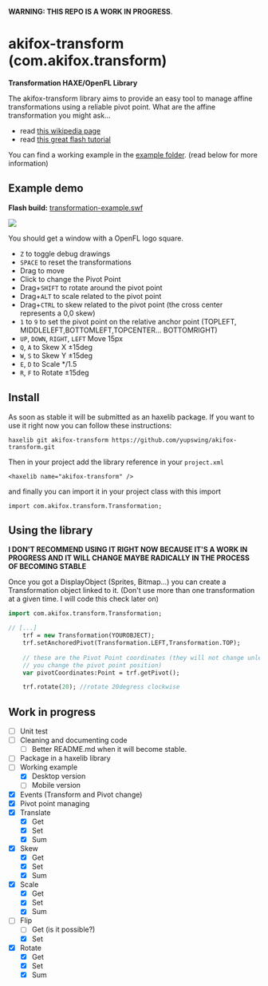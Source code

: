 **WARNING: THIS REPO IS A WORK IN PROGRESS**.

# akifox-transform (com.akifox.transform)
**Transformation HAXE/OpenFL Library**

The akifox-transform library aims to provide an easy tool to manage affine transformations using a reliable pivot point.
What are the affine transformation you might ask...
- read <a href="http://en.wikipedia.org/wiki/Affine_transformation">this wikipedia page</a>
- read <a href="http://www.senocular.com/flash/tutorials/transformmatrix/">this great flash tutorial</a>

You can find a working example in the <a href="https://github.com/yupswing/akifox-transform/tree/master/example">example folder</a>. (read below for more information)

## Example demo

**Flash build:** <a href="https://dl.dropboxusercontent.com/u/683344/akifox/akifox-transform/transformation-example.swf">transformation-example.swf</a>

<img src="https://dl.dropboxusercontent.com/u/683344/akifox/akifox-transform/transformation-example.png"/>

You should get a window with a OpenFL logo square.
- <code>Z</code> to toggle debug drawings
- <code>SPACE</code> to reset the transformations
- Drag to move
- Click to change the Pivot Point
- Drag+<code>SHIFT</code> to rotate around the pivot point
- Drag+<code>ALT</code> to scale related to the pivot point
- Drag+<code>CTRL</code> to skew related to the pivot point (the cross center represents a 0,0 skew)
- <code>1</code> to <code>9</code> to set the pivot point on the relative anchor point (TOPLEFT, MIDDLELEFT,BOTTOMLEFT,TOPCENTER... BOTTOMRIGHT)
- <code>UP</code>, <code>DOWN</code>, <code>RIGHT</code>, <code>LEFT</code> Move 15px
- <code>Q</code>, <code>A</code> to Skew X ±15deg
- <code>W</code>, <code>S</code> to Skew Y ±15deg
- <code>E</code>, <code>D</code> to Scale */1.5
- <code>R</code>, <code>F</code> to Rotate ±15deg


## Install

As soon as stable it will be submitted as an haxelib package.
If you want to use it right now you can follow these instructions:

```
haxelib git akifox-transform https://github.com/yupswing/akifox-transform.git
```

Then in your project add the library reference in your ```project.xml```

```
<haxelib name="akifox-transform" />
```

and finally you can import it in your project class with this import
```
import com.akifox.transform.Transformation;
```


## Using the library
**I DON'T RECOMMEND USING IT RIGHT NOW BECAUSE IT'S A WORK IN PROGRESS AND IT WILL CHANGE MAYBE RADICALLY IN THE PROCESS OF BECOMING STABLE**

Once you got a DisplayObject (Sprites, Bitmap...) you can create a Transformation object linked to it.
(Don't use more than one transformation at a given time. I will code this check later on)

````haxe
import com.akifox.transform.Transformation;

// [...]
    trf = new Transformation(YOUROBJECT);
    trf.setAnchoredPivot(Transformation.LEFT,Transformation.TOP);
                               
    // these are the Pivot Point coordinates (they will not change unless
    // you change the pivot point position)
    var pivotCoordinates:Point = trf.getPivot();

    trf.rotate(20); //rotate 20degress clockwise
````

## Work in progress
- [ ] Unit test
- [ ] Cleaning and documenting code
  - [ ] Better README.md when it will become stable.
- [ ] Package in a haxelib library
- [ ] Working example
  - [x] Desktop version
  - [ ] Mobile version
- [x] Events (Transform and Pivot change)
- [x] Pivot point managing
- [x] Translate
  - [x] Get
  - [x] Set
  - [x] Sum
- [x] Skew
  - [x] Get
  - [x] Set 
  - [x] Sum
- [x] Scale
  - [x] Get
  - [x] Set 
  - [x] Sum
- [ ] Flip
  - [ ] Get (is it possible?)
  - [x] Set 
- [x] Rotate
  - [x] Get
  - [x] Set 
  - [x] Sum
